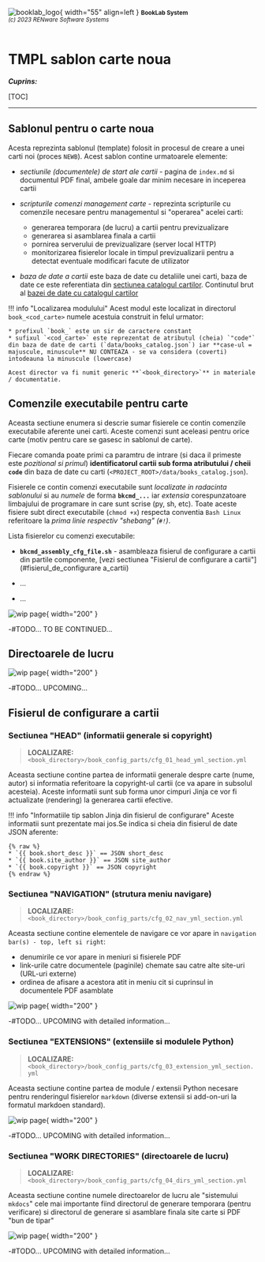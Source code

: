 ![booklab_logo](../pictures/booklab_logo.png){ width="55" align=left }
<small markdown>**BookLab System**<br>
*(c) 2023 RENware Software Systems*
</small><br><br>


# TMPL sablon carte noua


***Cuprins:***

[TOC]

***

## Sablonul pentru o carte noua

Acesta reprezinta sablonul (template) folosit in procesul de creare a unei carti noi (proces `NEWB`). Acest sablon contine urmatoarele elemente:

* *sectiunile (documentele) de start ale cartii* - pagina de `index.md` si documentul PDF final, ambele goale dar minim necesare in inceperea cartii

* *scripturile comenzi management carte* - reprezinta scripturile cu comenzile necesare pentru managementul si "operarea" acelei carti:
    * generarea temporara (de lucru) a cartii pentru previzualizare
    * generarea si asamblarea finala a cartii
    * pornirea serverului de previzualizare (server local HTTP)
    * monitorizarea fisierelor locale in timpul previzualizarii pentru a detectat eventuale modificari facute de utilizator

* *baza de date a cartii* este baza de date cu detaliile unei carti, baza de date ce este referentiata din [sectiunea catalogul cartilor](#catalogul-cartilor-baza-de-date). Continutul brut al [bazei de date cu catalogul cartilor](../data/books_catalog.json)

!!! info "Localizarea modulului"
    Acest modul este localizat in directorul `book_<cod_carte>` numele acestuia construit in felul urmator:

    * prefixul `book_` este un sir de caractere constant
    * sufixul `<cod_carte>` este reprezentat de atributul (cheia) `"code"` din baza de date de carti (`data/books_catalog.json`) iar **case-ul = majuscule, minuscule** NU CONTEAZA - se va considera (coverti) intodeauna la minuscule (lowercase)

    Acest director va fi numit generic **`<book_directory>`** in materiale / documentatie.




## Comenzile executabile pentru carte

Aceasta sectiune enumera si descrie sumar fisierele ce contin comenzile executabile aferente unei carti. Aceste comenzi sunt aceleasi pentru orice carte (motiv pentru care se gasesc in sablonul de carte).

Fiecare comanda poate primi ca paramtru de intrare (si daca il primeste este *pozitional si primul*) **identificatorul cartii sub forma atributului / cheii `code`** din baza de date cu carti (`<PROJECT_ROOT>/data/books_catalog.json`).

Fisierele ce contin comenzi executabile sunt *localizate in radacinta sablonului* si au *numele* de forma **`bkcmd_...`** iar *extensia* corespunzatoare limbajului de programare in care sunt scrise (py, sh, etc). Toate aceste fisiere subt direct executabile (`chmod +x`) respecta conventia `Bash Linux` referitoare la *prima linie respectiv "shebang" (`#!`)*.

Lista fisierelor cu comenzi executabile:

* **`bkcmd_assembly_cfg_file.sh`** - asambleaza fisierul de configurare a cartii din partile componente, 
[vezi sectiunea "Fisierul de configurare a cartii"](#fisierul_de_configurare a_cartii)

* ...
* ...




![wip page](../pictures/under_maintenance.png){ width="200" }

-#TODO... TO BE CONTINUED...





## Directoarele de lucru

![wip page](../pictures/under_maintenance.png){ width="200" }

-#TODO... UPCOMING...







## Fisierul de configurare a cartii


### Sectiunea "HEAD" (informatii generale si copyright)

>**LOCALIZARE:** `<book_directory>/book_config_parts/cfg_01_head_yml_section.yml`

Aceasta sectiune contine partea de informatii generale despre carte (nume, autor) si informatia referitoare la copyright-ul cartii (ce va apare in subsolul acesteia). Aceste informatii sunt sub forma unor cimpuri Jinja ce vor fi actualizate (rendering) la generarea cartii efective.

!!! info "Informatiile tip sablon Jinja din fisierul de configurare"
    Aceste informatii sunt prezentate mai jos.Se indica si cheia din fisierul de date JSON aferente:

    {% raw %}
    * `{{ book.short_desc }}` == JSON short_desc
    * `{{ book.site_author }}` == JSON site_author
    * `{{ book.copyright }}` == JSON copyright
    {% endraw %}



### Sectiunea "NAVIGATION" (strutura meniu navigare)

>**LOCALIZARE:** `<book_directory>/book_config_parts/cfg_02_nav_yml_section.yml`

Aceasta sectiune contine elementele de navigare ce vor apare in `navigation bar(s) - top, left si right`:

* denumirile ce vor apare in meniuri si fisierele PDF
* link-urile catre documentele (paginile) chemate sau catre alte site-uri (URL-uri externe)
* ordinea de afisare a acestora atit in meniu cit si cuprinsul in documentele PDF asamblate

<!-- #TODO describe efective details -->

![wip page](../pictures/under_maintenance.png){ width="200" }

-#TODO... UPCOMING with detailed information...



### Sectiunea "EXTENSIONS" (extensiile si modulele Python)

>**LOCALIZARE:** `<book_directory>/book_config_parts/cfg_03_extension_yml_section.yml`

Aceasta sectiune contine partea de module / extensii Python necesare pentru renderingul fisierelor `markdown` (diverse extensii si add-on-uri la formatul markdoen standard).

<!-- #TODO describe efective details -->

![wip page](../pictures/under_maintenance.png){ width="200" }

-#TODO... UPCOMING with detailed information...



### Sectiunea "WORK DIRECTORIES" (directoarele de lucru)

>**LOCALIZARE:** `<book_directory>/book_config_parts/cfg_04_dirs_yml_section.yml`

Aceasta sectiune contine numele directoarelor de lucru ale "sistemului `mkdocs`" cele mai importante fiind directorul de generare temporara (pentru verificare) si directorul de generare si asamblare finala site carte si PDF "bun de tipar"

<!-- #TODO describe efective details -->

![wip page](../pictures/under_maintenance.png){ width="200" }

-#TODO... UPCOMING with detailed information...

